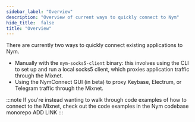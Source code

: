 ```yaml
---
sidebar_label: "Overview"
description: "Overview of current ways to quickly connect to Nym"
hide_title:  false
title: "Overview"
---
```


There are currently two ways to quickly connect existing applications to Nym. 

* Manually with the `nym-socks5-client` binary: this involves using the CLI to set up and run a local socks5 client, which proxies application traffic through the Mixnet. 
* Using the NymConnect GUI (in beta) to proxy Keybase, Electrum, or Telegram traffic through the Mixnet. 

:::note
If you're instead wanting to walk through code examples of how to connect to the Mixnet, check out the code examples in the Nym codebase monorepo ADD LINK
::: 
